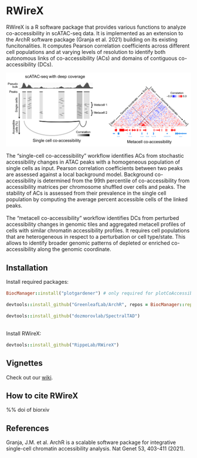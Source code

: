 # RWireX
RWireX is a R software package that provides various functions to analyze co-accessibility in scATAC-seq data. It is implemented as an extension to the ArchR software package (Granja et al. 2021) building on its existing funcitonalities. It computes Pearson correlation coefficients across different cell populations and at varying levels of resolution to identify both autonomous links of co-accessibility (ACs) and domains of contiguous co-accessibility (DCs). <br />

![RWireX_scheme](/figures/RWireX_scheme.png)

The “single-cell co-accessibility” workflow identifies ACs from stochastic accessibility changes in ATAC peaks with a homogeneous population of single cells as input. Pearson correlation coefficients between two peaks are assessed against a local background model. Background co-accessibility is determined from the 99th percentile of co-accessibility from accessibility matrices per chromosome shuffled over cells and peaks. The stability of ACs is assessed from their prevalence in the single cell population by computing the average percent accessible cells of the linked peaks.  <br />
<br />
The “metacell co-accessibility” workflow identifies DCs from perturbed accessibility changes in genomic tiles and aggregated metacell profiles of cells with similar chromatin accessibility profiles. It requires cell populations that are heterogeneous in respect to a perturbation or cell type/state. This allows to identify broader genomic patterns of depleted or enriched co-accessibility along the genomic coordinate.

## Installation

Install required packages: <br />
```ruby
BiocManager::install("plotgardener") # only required for plotCoAccessibilityMap functionality
```
```ruby
devtools::install_github("GreenleafLab/ArchR", repos = BiocManager::repositories())
```
```ruby
devtools::install_github("dozmorovlab/SpectralTAD")
```
<br />
Install RWireX: <br />

```ruby
devtools::install_github("RippeLab/RWireX")
```

## Vignettes
Check out our [wiki](https://github.com/RippeLab/RWireX/wiki).

## How to cite RWireX

%% doi of biorxiv

## References
Granja, J.M. et al. ArchR is a scalable software package for integrative single-cell chromatin accessibility analysis. Nat Genet 53, 403-411 (2021).

